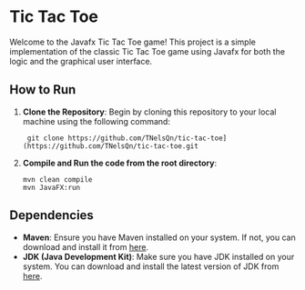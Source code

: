 # Tic Tac Toe

Welcome to the Javafx Tic Tac Toe game! This project is a simple implementation of the classic Tic Tac Toe game using Javafx for both the logic and the graphical user interface.

## How to Run

1. **Clone the Repository**: Begin by cloning this repository to your local machine using the following command:

        git clone https://github.com/TNelsQn/tic-tac-toe](https://github.com/TNelsQn/tic-tac-toe.git


2. **Compile and Run the code from the root directory**:

       mvn clean compile
       mvn JavaFX:run

## Dependencies

- **Maven**: Ensure you have Maven installed on your system. If not, you can download and install it from [here](https://maven.apache.org/download.cgi).
- **JDK (Java Development Kit)**: Make sure you have JDK installed on your system. You can download and install the latest version of JDK from [here](https://www.oracle.com/java/technologies/javase-jdk11-downloads.html).



